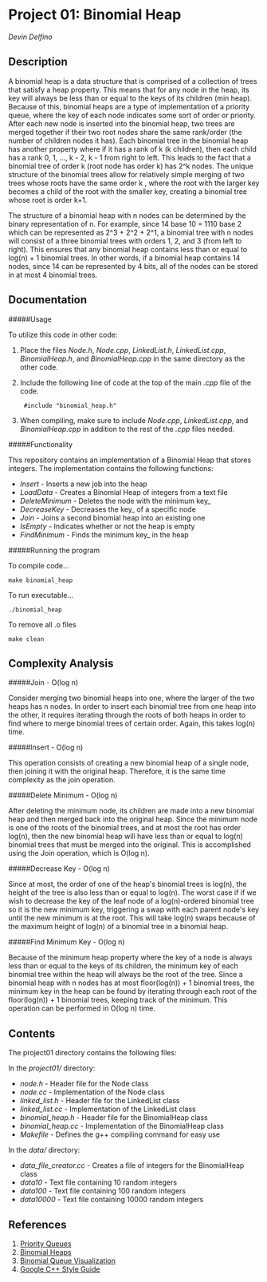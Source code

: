 Project 01: Binomial Heap
==========================
*Devin Delfino*

Description
-----------
A binomial heap is a data structure that is comprised of a collection of trees that satisfy a heap property. This means that for any node in the heap, its key will always be less than or equal to the keys of its children (min heap). Because of this, binomial heaps are a type of implementation of a priority queue, where the key of each node indicates some sort of order or priority. After each new node is inserted into the binomial heap, two trees are merged together if their two root nodes share the same rank/order (the number of children nodes it has). Each binomial tree in the binomial heap has another property where if it has a rank of k (k children), then each child has a rank 0, 1, ..., k - 2, k - 1 from right to left. This leads to the fact that a binomial tree of order k (root node has order k) has 2^k nodes. The unique structure of the binomial trees allow for relatively simple merging of two trees whose roots have the same order k , where the root with the larger key becomes a child of the root with the smaller key, creating a binomial tree whose root is order k+1.

The structure of a binomial heap with n nodes can be determined by the binary representation of n. For example, since 14 base 10 = 1110 base 2 which can be represented as 2^3 + 2^2 + 2^1, a binomial tree with n nodes will consist of a three binomial trees with orders 1, 2, and 3 (from left to right). This ensures that any binomial heap contains less than or equal to log(n) + 1 binomial trees. In other words, if a binomial heap contains 14 nodes, since 14 can be represented by 4 bits, all of the nodes can be stored in at most 4 binomial trees.

Documentation
-------------

#####Usage

To utilize this code in other code: 

1. Place the files *Node.h*, *Node.cpp*, *LinkedList.h*, *LinkedList.cpp*, *BinomialHeap.h*, and *BinomialHeap.cpp* in the same directory as the other code.
2. Include the following line of code at the top of the main *.cpp* file of the code.

		#include "binomial_heap.h"

3. When compiling, make sure to include *Node.cpp*, *LinkedList.cpp*, and *BinomialHeap.cpp* in addition to the rest of the *.cpp* files needed.

#####Functionality

This repository contains an implementation of a Binomial Heap that stores integers. The implementation contains the following functions:
* *Insert* - Inserts a new job into the heap
* *LoadData* - Creates a Binomial Heap of integers from a text file
* *DeleteMinimum* - Deletes the node with the minimum key_
* *DecreaseKey* - Decreases the key_ of a specific node
* *Join* - Joins a second binomial heap into an existing one
* *IsEmpty* - Indicates whether or not the heap is empty
* *FindMinimum* - Finds the minimum key_ in the heap


#####Running the program

To compile code...

	make binomial_heap

To run executable...

	./binomial_heap

To remove all .o files

	make clean

Complexity Analysis
-------------------

#####Join - O(log n)

Consider merging two binomial heaps into one, where the larger of the two heaps has n nodes. In order to insert each binomial tree from one heap into the other, it requires iterating through the roots of both heaps in order to find where to merge binomial trees of certain order. Again, this takes log(n) time.

#####Insert - O(log n)

This operation consists of creating a new binomial heap of a single node, then joining it with the original heap. Therefore, it is the same time complexity as the join operation.

#####Delete Minimum - O(log n)

After deleting the minimum node, its children are made into a new binomial heap and then merged back into the original heap. Since the minimum node is one of the roots of the binomial trees, and at most the root has order log(n), then the new binomial heap will have less than or equal to log(n) binomial trees that must be merged into the original. This is accomplished using the Join operation, which is O(log n).

#####Decrease Key - O(log n)

Since at most, the order of one of the heap's binomial trees is log(n), the height of the tree is also less than or equal to log(n). The worst case if if we wish to decrease the key of the leaf node of a log(n)-ordered binomial tree so it is the new minimum key, triggering a swap with each parent node's key until the new minimum is at the root. This will take log(n) swaps because of the maximum height of log(n) of a binomial tree in a binomial heap.

#####Find Minimum Key - O(log n)

Because of the minimum heap property where the key of a node is always less than or equal to the keys of its children, the minimum key of each binomial tree within the heap will always be the root of the tree. Since a binomial heap with n nodes has at most floor(log(n)) + 1 binomial trees, the minimum key in the heap can be found by iterating through each root of the floor(log(n)) + 1 binomial trees, keeping track of the minimum. This operation can be performed in O(log n) time.



Contents
--------
The project01 directory contains the following files:

In the *project01/* directory:
* *node.h* - Header file for the Node class
* *node.cc* - Implementation of the Node class
* *linked_list.h* - Header file for the LinkedList class
* *linked_list.cc* - Implementation of the LinkedList class
* *binomial_heap.h* - Header file for the BinomialHeap class
* *binomial_heap.cc* - Implementation of the BinomialHeap class
* *Makefile* - Defines the g++ compiling command for easy use

In the *data/* directory:
* *data_file_creator.cc* - Creates a file of integers for the BinomialHeap class 
* *data10* - Text file containing 10 random integers
* *data100* - Text file containing 100 random integers
* *data10000* - Text file containing 10000 random integers


References
----------
1. [Priority Queues](http://www.cs.princeton.edu/~wayne/kleinberg-tardos/pdf/BinomialHeaps.pdf)
2. [Binomial Heaps](http://en.wikipedia.org/wiki/Binomial_heap)
3. [Binomial Queue Visualization](http://www.cs.usfca.edu/~galles/visualization/BinomialQueue.html)
4. [Google C++ Style Guide](http://google-styleguide.googlecode.com/svn/trunk/cppguide.html)